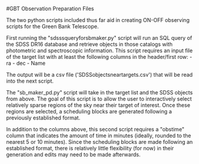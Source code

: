 #GBT Observation Preparation Files

The two python scripts included thus far aid in creating ON-OFF observing scripts for the Green Bank Telescope.

First running the "sdsssqueryforsbmaker.py" script will run an SQL query of the SDSS DR16 database and retrieve objects in those catalogs with photometric and spectroscopic information. This script requires an input file of the target list with at least the following columns in the header/first row: - ra 
     - dec
     - Name 

The output will be a csv file ('SDSSobjectsneartargets.csv') that will be read into the next script.


The "sb_maker_pd.py" script will take in the target list and the SDSS objects from above. The goal of this script is to allow the user to interactively select relatively sparse regions of the sky near their target of interest. Once these regions are selected, a scheduling blocks are generated following a previously established format.

In addition to the columns above, this second script requires a "obstime" column that indicates the amount of time in minutes (ideally, rounded to the nearest 5 or 10 minutes). Since the scheduling blocks are made following an established format, there is relatively little flexibility (for now) in their generation and edits may need to be made afterwards.
